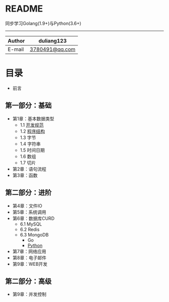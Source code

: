 README
===========================
同步学习Golang(1.9+)与Python(3.6+)

****
|Author|duliang123|
|---|---
|E-mail|3780491@qq.com


# 目录
* 前言

## 第一部分：基础
* 第1章：基本数据类型
    * 1.1 [开发规范](book/1.1.md)
    * 1.2 [程序结构](book/1.2.md)
    * 1.3 字节
    * 1.4 字符串
    * 1.5 时间日期
    * 1.6 数组
    * 1.7 切片
* 第2章：语句流程
* 第3章：函数
## 第二部分：进阶
* 第4章：文件IO
* 第5章：系统调用
* 第6章：数据库CURD
    * 6.1 MySQL
    * 6.2 Redis
    * 6.3 MongoDB
        * Go
        * [Python](book/6.3.2.py)
* 第7章：网络应用
* 第8章：电子邮件
* 第9章：WEB开发
## 第二部分：高级
* 第9章：并发控制
